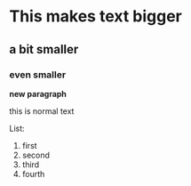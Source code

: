 # This makes text bigger
## a bit smaller
### even smaller

**new paragraph**

this is normal text

List:
1. first
2. second
3. third
4. fourth
